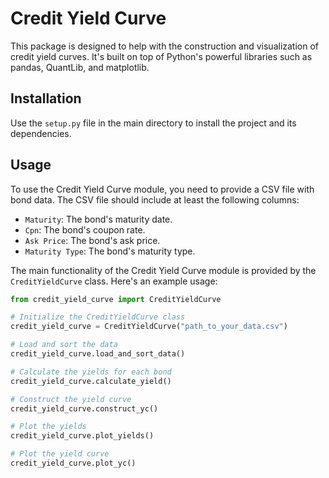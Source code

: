 # Credit Yield Curve

This package is designed to help with the construction and visualization of credit yield curves. It's built on top of Python's 
powerful libraries such as pandas, QuantLib, and matplotlib.

## Installation

Use the `setup.py` file in the main directory to install the project and its dependencies.

## Usage

To use the Credit Yield Curve module, you need to provide a CSV file with bond data. The CSV file should include at least the following columns:

- `Maturity`: The bond's maturity date.
- `Cpn`: The bond's coupon rate.
- `Ask Price`: The bond's ask price.
- `Maturity Type`: The bond's maturity type.

The main functionality of the Credit Yield Curve module is provided by the `CreditYieldCurve` class. Here's an example usage:

```python
from credit_yield_curve import CreditYieldCurve

# Initialize the CreditYieldCurve class
credit_yield_curve = CreditYieldCurve("path_to_your_data.csv")

# Load and sort the data
credit_yield_curve.load_and_sort_data()

# Calculate the yields for each bond
credit_yield_curve.calculate_yield()

# Construct the yield curve
credit_yield_curve.construct_yc()

# Plot the yields
credit_yield_curve.plot_yields()

# Plot the yield curve
credit_yield_curve.plot_yc()

